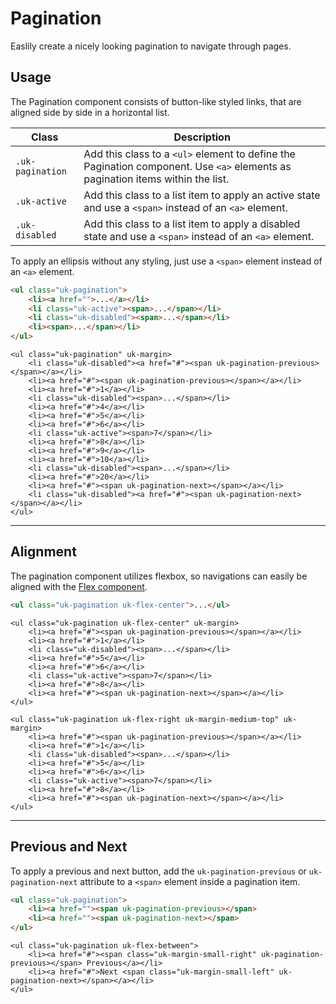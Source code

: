 # Pagination

<p class="uk-text-lead">Easlily create a nicely looking pagination to navigate through pages.</p>

## Usage

The Pagination component consists of button-like styled links, that are aligned side by side in a horizontal list.

| Class            | Description                                                                                                                    |
|------------------|--------------------------------------------------------------------------------------------------------------------------------|
| `.uk-pagination` | Add this class to a `<ul>` element to define the Pagination component. Use `<a>` elements as pagination items within the list. |
| `.uk-active`     | Add this class to a list item to apply an active state and use a `<span>` instead of an `<a>` element.                         |
| `.uk-disabled`   | Add this class to a list item to apply a disabled state and use a `<span>` instead of an `<a>` element.                        |

To apply an ellipsis without any styling, just use a `<span>` element instead of an `<a>` element.

```html
<ul class="uk-pagination">
    <li><a href="">...</a></li>
    <li class="uk-active"><span>...</span></li>
    <li class="uk-disabled"><span>...</span></li>
    <li><span>...</span></li>
</ul>
```

```example
<ul class="uk-pagination" uk-margin>
    <li class="uk-disabled"><a href="#"><span uk-pagination-previous></span></a></li>
    <li><a href="#"><span uk-pagination-previous></span></a></li>
    <li><a href="#">1</a></li>
    <li class="uk-disabled"><span>...</span></li>
    <li><a href="#">4</a></li>
    <li><a href="#">5</a></li>
    <li><a href="#">6</a></li>
    <li class="uk-active"><span>7</span></li>
    <li><a href="#">8</a></li>
    <li><a href="#">9</a></li>
    <li><a href="#">10</a></li>
    <li class="uk-disabled"><span>...</span></li>
    <li><a href="#">20</a></li>
    <li><a href="#"><span uk-pagination-next></span></a></li>
    <li class="uk-disabled"><a href="#"><span uk-pagination-next></span></a></li>
</ul>
```

***

## Alignment

The pagination component utilizes flexbox, so navigations can easily be aligned with the [Flex component](flex.md).

```html
<ul class="uk-pagination uk-flex-center">...</ul>
```

```example
<ul class="uk-pagination uk-flex-center" uk-margin>
    <li><a href="#"><span uk-pagination-previous></span></a></li>
    <li><a href="#">1</a></li>
    <li class="uk-disabled"><span>...</span></li>
    <li><a href="#">5</a></li>
    <li><a href="#">6</a></li>
    <li class="uk-active"><span>7</span></li>
    <li><a href="#">8</a></li>
    <li><a href="#"><span uk-pagination-next></span></a></li>
</ul>

<ul class="uk-pagination uk-flex-right uk-margin-medium-top" uk-margin>
    <li><a href="#"><span uk-pagination-previous></span></a></li>
    <li><a href="#">1</a></li>
    <li class="uk-disabled"><span>...</span></li>
    <li><a href="#">5</a></li>
    <li><a href="#">6</a></li>
    <li class="uk-active"><span>7</span></li>
    <li><a href="#">8</a></li>
    <li><a href="#"><span uk-pagination-next></span></a></li>
</ul>
```

***

## Previous and Next

To apply a previous and next button, add the `uk-pagination-previous` or `uk-pagination-next` attribute to a `<span>` element inside a pagination item.

```html
<ul class="uk-pagination">
    <li><a href=""><span uk-pagination-previous></span>
    <li><a href=""><span uk-pagination-next></span>
</ul>
```

```example
<ul class="uk-pagination uk-flex-between">
    <li><a href="#"><span class="uk-margin-small-right" uk-pagination-previous></span> Previous</a></li>
    <li><a href="#">Next <span class="uk-margin-small-left" uk-pagination-next></span></a></li>
</ul>
```
